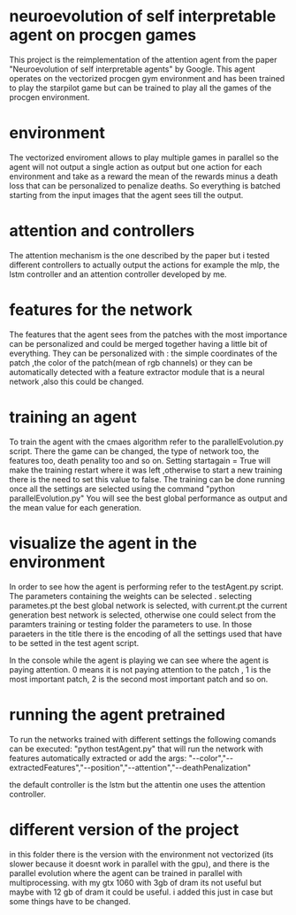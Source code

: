 # neuroevolution of self interpretable agent on procgen games
This project is the reimplementation of the attention agent from the paper "Neuroevolution of self interpretable agents" by Google.
This agent operates on the vectorized procgen gym environment and has been trained to play the starpilot game but can be trained to play all the games of the procgen environment.

# environment
The vectorized enviroment allows to play multiple games in parallel so the agent will not output a single action as output but one action for each environment and take as a reward the mean of the rewards minus a death loss that can be personalized to penalize deaths. So everything is batched starting from the input images that the agent sees till the output.

# attention and controllers
The attention mechanism is the one described by the paper but i tested different controllers to actually output the actions for example the mlp, the lstm controller and an attention controller developed by me.

# features for the network
The features that the agent sees from the patches with the most importance can be personalized and could be merged together having a little bit of everything. They can be personalized with :
the simple coordinates of the patch ,the color of the patch(mean of rgb channels) or they can be automatically detected with a feature extractor module that is a neural network ,also this could be changed.

# training an agent
To train the agent with the cmaes algorithm refer to the parallelEvolution.py script.
There the game can be changed, the type of network too, the features too, death penality too and so on.
Setting startagain = True will make the training restart where it was left ,otherwise to start a new training there is the need to set this value to false.
The training can be done running once all the settings are selected using the command "python parallelEvolution.py"
You will see the best global performance as output and the mean value for each generation.


# visualize the agent in the environment
In order to see how the agent is performing refer to the testAgent.py script.
The parameters containing the weights can be selected . 
selecting parametes.pt the best global network is selected, with current.pt the current generation best network is selected, otherwise one could select from the paramters training or testing folder the parameters to use. In those paraeters in the title there is the encoding of all the settings used that have to be setted in the test agent script.

In the console while the agent is playing we can see where the agent is paying attention.
0 means it is not paying attention to the patch , 1 is the most important patch, 2 is the second most important patch and so on.

# running the agent pretrained
To run the networks trained with different settings the following comands can be executed:
"python testAgent.py"
that will run the network with features automatically extracted 
or add the args:
"--color","--extractedFeatures","--position","--attention","--deathPenalization"

the default controller is the lstm but the attentin one uses the attention controller.

# different version of the project 
in this folder there is the version with the environment not vectorized (its slower because it doesnt work in parallel with the gpu),
and there is the parallel evolution where the agent can be trained in parallel with multiprocessing.
with my gtx 1060 with 3gb of dram its not useful but maybe with 12 gb of dram it could be useful.
i added this just in case but some things have to be changed.
